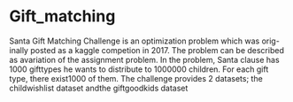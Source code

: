 # Gift_matching
Santa Gift Matching Challenge is an optimization problem which was orig-inally posted as a kaggle competion in 2017.  The problem can be described as avariation of the assignment problem.  In the problem, Santa clause has 1000 gifttypes he wants to distribute to 1000000 children.  For each gift type, there exist1000 of them.  The challenge provides 2 datasets; the childwishlist dataset andthe giftgoodkids dataset
